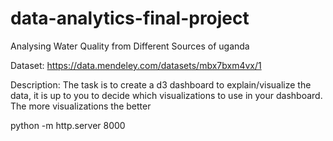 # data-analytics-final-project
Analysing Water Quality from Different Sources of uganda

Dataset: https://data.mendeley.com/datasets/mbx7bxm4vx/1

Description: The task is to create a d3 dashboard to explain/visualize the data, it is up to you to decide which visualizations to use in your dashboard. The more visualizations the better


python -m http.server 8000